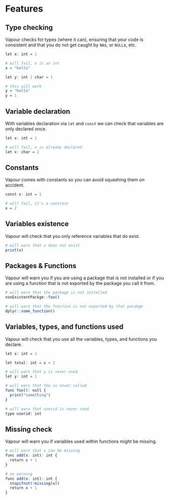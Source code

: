 # Features

## Type checking

Vapour checks for types (where it can), ensuring that your code is consistent
and that you do not get caught by `NA`s, or `NULL`s, etc.

```r
let x: int = 1

# will fail, x is an int
x = "hello"

let y: int | char = 1

# this will work
y = "hello"
y = 1
```

## Variable declaration

With variables declaration via `let` and `const` we can check
that variables are only declared once.

```r
let x: int = 1

# will fail, x is already declared
let x: char = 2
```

## Constants

Vapour comes with constants so you can avoid squashing them on accident.

```r
const x: int = 1

# will fail, it's a constant
x = 2
```
## Variables existence

Vapour will check that you only reference variables that do exist.

```r
# will warn that x does not exist
print(x)
```

## Packages & Functions

Vapour will warn you if you are using a package that is not installed
or if you are using a function that is not exported by the package
you call it from.

```r
# will warn that the package is not installed
nonExistentPackge::foo()

# will warn that the function is not exported by that pacakge
dplyr::some_function()
```

## Variables, types, and functions used

Vapour will check that you use all the variables, types, and functions you declare.

```r
let x: int = 1

let total: int = x + 2

# will warn that y is never used
let y: int = 1

# will warn that foo is never called
func foo(): null {
  print("something")
}

# will warn that userid is never used
type userid: int
```

## Missing check

Vapour will warn you if variables used within functions might be missing.

```r
# will warn that x can be missing
func add(x: int): int {
  return x + 1
}

# no warning
func add(x: int): int {
  stopifnot(!missing(x))
  return x + 1
}
```
